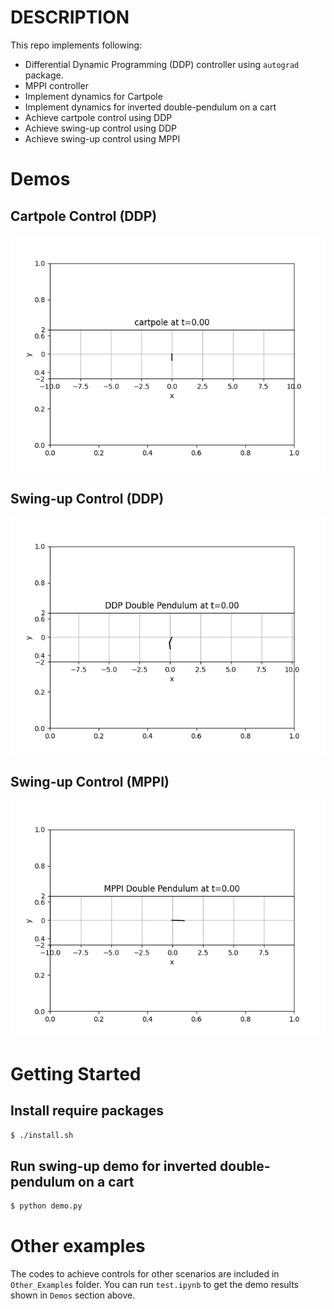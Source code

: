 # DESCRIPTION
This repo implements following: 

- Differential Dynamic Programming (DDP) controller using `autograd` package. 
- MPPI controller 
- Implement dynamics for Cartpole 
- Implement dynamics for inverted double-pendulum on a cart
- Achieve cartpole control using DDP
- Achieve swing-up control using DDP
- Achieve swing-up control using MPPI

# Demos

## Cartpole Control (DDP)
<img src="https://github.com/Lamfurst/Differential_Dynamic_Programming_Controller/blob/main/visual_result/cartpole_best.gif"/>

## Swing-up Control (DDP)
<img src="https://github.com/Lamfurst/Differential_Dynamic_Programming_Controller/blob/main/visual_result/ddp_double_pendulum.gif"/>

## Swing-up Control (MPPI)
<img src="https://github.com/Lamfurst/Differential_Dynamic_Programming_Controller/blob/main/visual_result/mppi_double_pendulum.gif"/>


# Getting Started

## Install require packages

```bash
$ ./install.sh
```

## Run swing-up demo for inverted double-pendulum on a cart

```bash
$ python demo.py
```

# Other examples

The codes to achieve controls for other scenarios are included in `Other_Examples` folder. You can run `test.ipynb` to get the demo results shown in `Demos` section above. 